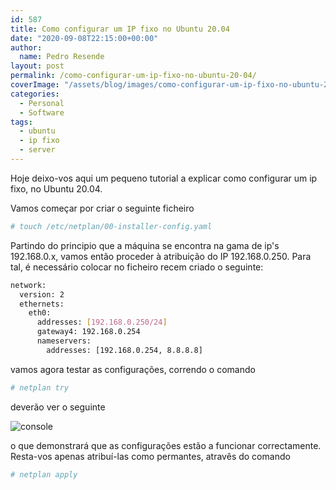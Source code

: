 ```yaml
---
id: 587
title: Como configurar um IP fixo no Ubuntu 20.04
date: "2020-09-08T22:15:00+00:00"
author:
  name: Pedro Resende
layout: post
permalink: /como-configurar-um-ip-fixo-no-ubuntu-20-04/
coverImage: "/assets/blog/images/como-configurar-um-ip-fixo-no-ubuntu-20-04/ubuntu-20.04.png"
categories:
  - Personal
  - Software
tags:
  - ubuntu
  - ip fixo
  - server
---
```


Hoje deixo-vos aqui um pequeno tutorial a explicar como configurar um ip fixo, no Ubuntu 20.04.

Vamos começar por criar o seguinte ficheiro

```bash
# touch /etc/netplan/00-installer-config.yaml
```

Partindo do principio que a máquina se encontra na gama de ip's 192.168.0.x, vamos então proceder à atribuição do IP 192.168.0.250. Para tal, é necessário colocar no ficheiro recem criado o seguinte:

```bash
network:
  version: 2
  ethernets:
    eth0:
      addresses: [192.168.0.250/24]
      gateway4: 192.168.0.254
      nameservers:
        addresses: [192.168.0.254, 8.8.8.8]
```

vamos agora testar as configurações, correndo o comando

```bash
# netplan try
```

deverão ver o seguinte

![console](/assets/blog/images/como-configurar-um-ip-fixo-no-ubuntu-20-04/console.png)

o que demonstrará que as configurações estão a funcionar correctamente. Resta-vos apenas atribuí-las como permantes, atravês do comando

```bash
# netplan apply
```
